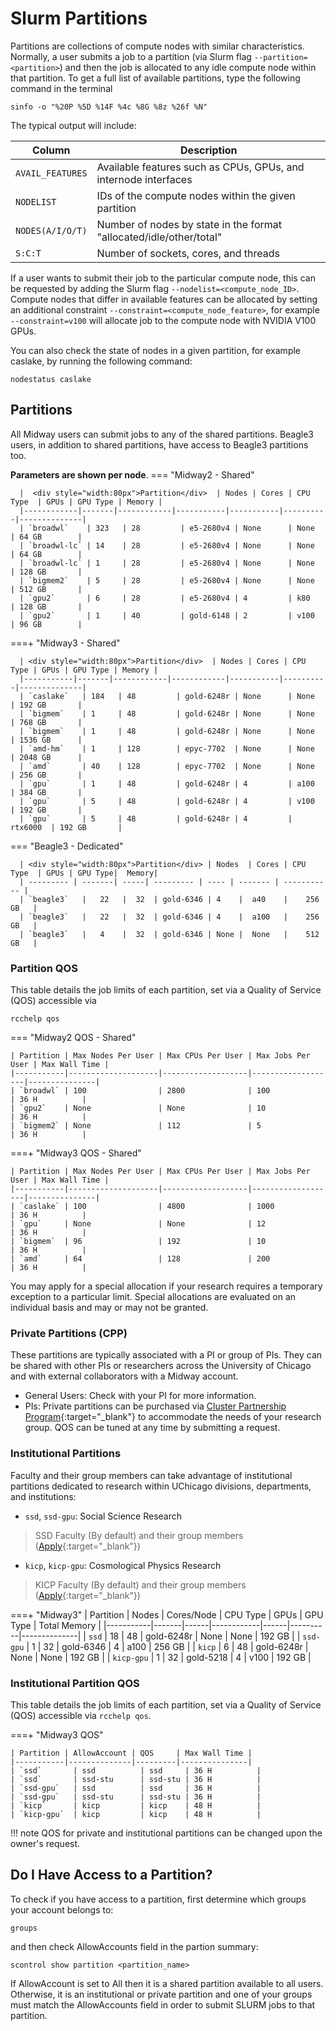 # Slurm Partitions

Partitions are collections of compute nodes with similar characteristics. Normally, a user submits a job to a partition (via Slurm flag `--partition=<partition>`) and then the job is allocated to any idle compute node within that partition. To get a full list of available partitions, type the following command in the terminal
```
sinfo -o "%20P %5D %14F %4c %8G %8z %26f %N"
```
The typical output will include: 

| Column           | Description                                                         |
|------------------|---------------------------------------------------------------------|
| `AVAIL_FEATURES` | Available features such as CPUs, GPUs, and internode interfaces         |
| `NODELIST`       | IDs of the compute nodes within the given partition                        |
| `NODES(A/I/O/T)` | Number of nodes by state in the format "allocated/idle/other/total" |
| `S:C:T`          | Number of sockets, cores, and threads                               |

If a user wants to submit their job to the particular compute node, this can be requested by adding the Slurm flag `--nodelist=<compute_node_ID>`. Compute nodes that differ in available features can be allocated by setting an additional constraint `--constraint=<compute_node_feature>`, for example `--constraint=v100` will allocate job to the compute node with NVIDIA V100 GPUs. 

You can also check the state of nodes in a given partition, for example caslake, by running the following command: 
```
nodestatus caslake
```

## Partitions
All Midway users can submit jobs to any of the shared partitions. 
Beagle3 users, in addition to shared partitions, have access to Beagle3 partitions too. 

**Parameters are shown per node**.
=== "Midway2 - Shared"

      |  <div style="width:80px">Partition</div>  | Nodes | Cores | CPU Type  | GPUs | GPU Type | Memory |
      |------------|-------|------------|-----------|-----------|----------|--------------|
      | `broadwl`    | 323   | 28         | e5-2680v4 | None      | None     | 64 GB        |
      | `broadwl-lc` | 14    | 28         | e5-2680v4 | None      | None     | 64 GB        |
      | `broadwl-lc` | 1     | 28         | e5-2680v4 | None      | None     | 128 GB       |
      | `bigmem2`    | 5     | 28         | e5-2680v4 | None      | None     | 512 GB       |
      | `gpu2`       | 6     | 28         | e5-2680v4 | 4         | k80      | 128 GB       |
      | `gpu2`       | 1     | 40         | gold-6148 | 2         | v100     | 96 GB        |

===+ "Midway3 - Shared"

      | <div style="width:80px">Partition</div>  | Nodes | Cores | CPU Type | GPUs | GPU Type | Memory |
      |-----------|-------|------------|------------|-----------|----------|--------------|
      | `caslake`   | 184   | 48         | gold-6248r | None      | None     | 192 GB       |
      | `bigmem`    | 1     | 48         | gold-6248r | None      | None     | 768 GB       |
      | `bigmem`    | 1     | 48         | gold-6248r | None      | None     | 1536 GB      |
      | `amd-hm`    | 1     | 128        | epyc-7702  | None      | None     | 2048 GB      |
      | `amd`       | 40    | 128        | epyc-7702  | None      | None     | 256 GB       |
      | `gpu`       | 1     | 48         | gold-6248r | 4         | a100     | 384 GB       |
      | `gpu`       | 5     | 48         | gold-6248r | 4         | v100     | 192 GB       |
      | `gpu`       | 5     | 48         | gold-6248r | 4         | rtx6000  | 192 GB       |

=== "Beagle3 - Dedicated"

      | <div style="width:80px">Partition</div> | Nodes  | Cores | CPU Type  | GPUs | GPU Type|  Memory|
      | --------- | -------| -----| --------- | ---- | ------- | ----------- |
      | `beagle3`   |   22   |  32  | gold-6346 | 4    |  a40    |    256 GB   |
      | `beagle3`   |   22   |  32  | gold-6346 | 4    |  a100   |    256 GB   |
      | `beagle3`   |   4    |  32  | gold-6346 | None |  None   |    512 GB   |


### Partition QOS

This table details the job limits of each partition, set via a Quality of Service (QOS) accessible via 
```
rcchelp qos
```

=== "Midway2 QOS - Shared"

    | Partition | Max Nodes Per User | Max CPUs Per User | Max Jobs Per User | Max Wall Time |
    |-----------|--------------------|-------------------|-------------------|---------------|
    | `broadwl` | 100                | 2800              | 100               | 36 H          |
    | `gpu2`    | None               | None              | 10                | 36 H          |
    | `bigmem2` | None               | 112               | 5                 | 36 H          |


===+ "Midway3 QOS - Shared"

    | Partition | Max Nodes Per User | Max CPUs Per User | Max Jobs Per User | Max Wall Time |
    |-----------|--------------------|-------------------|-------------------|---------------|
    | `caslake` | 100                | 4800              | 1000              | 36 H          |
    | `gpu`     | None               | None              | 12                | 36 H          |
    | `bigmem`  | 96                 | 192               | 10                | 36 H          |
    | `amd`     | 64                 | 128               | 200               | 36 H          |

You may apply for a special allocation if your research requires a temporary exception to a particular limit. Special allocations are evaluated on an individual basis and may or may not be granted.

### Private Partitions (CPP)
These partitions are typically associated with a PI or group of PIs. They can be shared with other PIs or researchers across the University of Chicago and with external collaborators with a Midway account. 

* General Users: Check with your PI for more information. 
* PIs: Private partitions can be purchased via [Cluster Partnership Program](https://rcc.uchicago.edu/support-and-services/cluster-partnership-program){:target="_blank"} to accommodate the needs of your research group. QOS can be tuned at any time by submitting a request.

### Institutional Partitions
Faculty and their group members can take advantage of institutional partitions dedicated to research within UChicago divisions, departments, and institutions:

* `ssd`, `ssd-gpu`:   Social Science Research       
> SSD Faculty (By default) and their group members ([Apply](https://rcc.uchicago.edu/accounts-allocations/join-different-pi-account){:target="_blank"}) 
* `kicp`, `kicp-gpu`: Cosmological Physics Research 
> KICP Faculty (By default) and their group members ([Apply](https://rcc.uchicago.edu/accounts-allocations/join-different-pi-account){:target="_blank"})

<!-- === "Midway2 NEED TO CHECK WITH KATHY"
      | Partition | Nodes  | CPUs |
      | --------- | -------| -----|
      | `broadwl`   |   8    |  40  |
      | `broadwl`   |   2    |  40  |
      | `broadwl`   |   187  |  28  |
      | `broadwl`   |   164  |  28  |
      | `broadwl`   |   3    |  28  |
      | `broadwl-lc`|   14   |  28  |
      | `bigmem2`   |   5    |  28  |
      | `gpu2`      |   6    |  28  |
      | `gpu2`      |   1    |  40  | -->

===+ "Midway3"
      | Partition | Nodes | Cores/Node | CPU Type   | GPUs | GPU Type | Total Memory |
      |-----------|-------|------|------------|------|----------|--------------|
      | `ssd`       | 18    | 48   | gold-6248r | None | None     | 192 GB       |
      | `ssd-gpu`   | 1     | 32   | gold-6346  | 4    | a100     | 256 GB       |
      | `kicp`      | 6     | 48   | gold-6248r | None | None     | 192 GB       |
      | `kicp-gpu`  | 1     | 32   | gold-5218  | 4    | v100     | 192 GB       |



### Institutional Partition QOS

This table details the job limits of each partition, set via a Quality of Service (QOS) accessible via `rcchelp qos`. 

<!-- === "Midway2 QOS"

    | Partition | Max Nodes Per User| Max CPUs Per User  | Max Jobs Per User| Max Wall Time | 
    | --------- | ----------------- | ------------------ | ---------------- | ------------- |
    | `broadwl` | 100               |            2800    |             1000 |  36 H         |
    | `gpu2`    | None              |            None    |             10   |  36 H         |
    | `bigmem2` | None              |            112     |             5    |  36 H         | -->


===+ "Midway3 QOS"

    | Partition | AllowAccount | QOS     | Max Wall Time |
    |-----------|--------------|---------|---------------|
    | `ssd`       | ssd          | ssd     | 36 H          |
    | `ssd`       | ssd-stu      | ssd-stu | 36 H          |
    | `ssd-gpu`   | ssd          | ssd     | 36 H          |
    | `ssd-gpu`   | ssd-stu      | ssd-stu | 36 H          |
    | `kicp`      | kicp         | kicp    | 48 H          |
    | `kicp-gpu`  | kicp         | kicp    | 48 H          |

!!! note
    QOS for private and institutional partitions can be changed upon the owner's request. 

## Do I Have Access to a Partition?
To check if you have access to a partition, first determine which groups your account belongs to: 
```
groups
```
and then check AllowAccounts field in the partion summary: 
```
scontrol show partition <partition_name>
```
If AllowAccount is set to All then it is a shared partition available to all users. Otherwise, it is an institutional or private partition and one of your groups must match the AllowAccounts field in order to submit SLURM jobs to that partition. 

